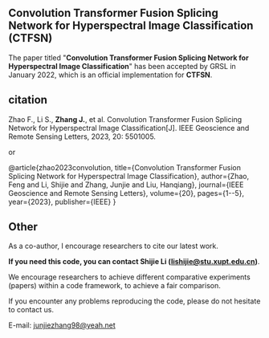 ## Convolution Transformer Fusion Splicing Network for Hyperspectral Image Classification (CTFSN)
The paper titled "**Convolution Transformer Fusion Splicing Network for Hyperspectral Image Classification**" has been accepted by GRSL in January 2022, which is an official implementation for **CTFSN**.

## citation

Zhao F., Li S., **Zhang J.**, et al. Convolution Transformer Fusion Splicing Network for Hyperspectral Image Classification[J]. IEEE Geoscience and Remote Sensing Letters, 2023, 20: 5501005.

or

@article{zhao2023convolution,
  title={Convolution Transformer Fusion Splicing Network for Hyperspectral Image Classification},
  author={Zhao, Feng and Li, Shijie and Zhang, Junjie and Liu, Hanqiang},
  journal={IEEE Geoscience and Remote Sensing Letters},
  volume={20},
  pages={1--5},
  year={2023},
  publisher={IEEE}
}

## Other

As a co-author, I encourage researchers to cite our latest work. 

**If you need this code, you can contact Shijie Li (lishijie@stu.xupt.edu.cn)**.

We encourage researchers to achieve different comparative experiments (papers) within a code framework, to achieve a fair comparison.

If you encounter any problems reproducing the code, please do not hesitate to contact us.

E-mail: junjiezhang98@yeah.net
